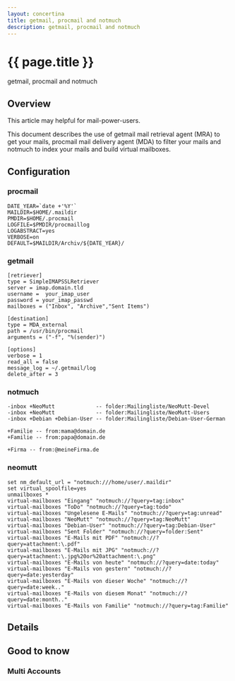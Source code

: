 ```yaml
---
layout: concertina
title: getmail, procmail and notmuch 
description: getmail, procmail and notmuch 
---
```


# {{ page.title }}

getmail, procmail and notmuch 

## Overview

This article may helpful for mail-power-users.

This document describes the use of getmail mail retrieval agent (MRA)
to get your mails, procmail  mail delivery agent (MDA) to filter your
mails and notmuch to index your mails and build virtual mailboxes. 

## Configuration

### procmail

	DATE_YEAR=`date +'%Y'`
	MAILDIR=$HOME/.maildir
	PMDIR=$HOME/.procmail
	LOGFILE=$PMDIR/procmaillog
	LOGABSTRACT=yes
	VERBOSE=on
	DEFAULT=$MAILDIR/Archiv/${DATE_YEAR}/

### getmail

	[retriever]
	type = SimpleIMAPSSLRetriever
	server = imap.domain.tld
	username =  your_imap_user
	password = your_imap_passwd
	mailboxes = ("Inbox", "Archive","Sent Items")
	
 	[destination]
 	type = MDA_external
 	path = /usr/bin/procmail
 	arguments = ("-f", "%(sender)")
	
	[options]
	verbose = 1
	read_all = false
	message_log = ~/.getmail/log
	delete_after = 3

### notmuch

	-inbox +NeoMutt 			-- folder:Mailingliste/NeoMutt-Devel
	-inbox +NeoMutt 			-- folder:Mailingliste/NeoMutt-Users
	-inbox +Debian +Debian-User -- folder:Mailingliste/Debian-User-German
	
	+Familie -- from:mama@domain.de
	+Familie -- from:papa@domain.de
	
	+Firma -- from:@meineFirma.de

### neomutt

	set nm_default_url = "notmuch:///home/user/.maildir"
	set virtual_spoolfile=yes
	unmailboxes *
	virtual-mailboxes "Eingang" "notmuch://?query=tag:inbox"
	virtual-mailboxes "ToDo" "notmuch://?query=tag:todo"
	virtual-mailboxes "Ungelesene E-Mails" "notmuch://?query=tag:unread"
	virtual-mailboxes "NeoMutt" "notmuch://?query=tag:NeoMutt"
	virtual-mailboxes "Debian-User" "notmuch://?query=tag:Debian-User"
	virtual-mailboxes "Sent Folder" "notmuch://?query=folder:Sent"
	virtual-mailboxes "E-Mails mit PDF" "notmuch://?query=attachment:\.pdf"
	virtual-mailboxes "E-Mails mit JPG" "notmuch://?query=attachment:\.jpg%20or%20attachment:\.png"
	virtual-mailboxes "E-Mails von heute" "notmuch://?query=date:today"
	virtual-mailboxes "E-Mails von gestern" "notmuch://?query=date:yesterday"
	virtual-mailboxes "E-Mails von dieser Woche" "notmuch://?query=date:week.."
	virtual-mailboxes "E-Mails von diesem Monat" "notmuch://?query=date:month.."
	virtual-mailboxes "E-Mails von Familie" "notmuch://?query=tag:Familie"

## Details

## Good to know

### Multi Accounts




